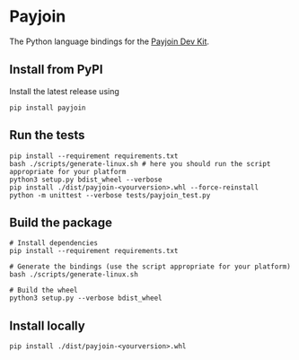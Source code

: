 # Payjoin

The Python language bindings for the  [Payjoin Dev Kit](https://payjoindevkit.org/).

## Install from PyPI

Install the latest release using

```shell
pip install payjoin
```

## Run the tests

```shell
pip install --requirement requirements.txt
bash ./scripts/generate-linux.sh # here you should run the script appropriate for your platform
python3 setup.py bdist_wheel --verbose
pip install ./dist/payjoin-<yourversion>.whl --force-reinstall
python -m unittest --verbose tests/payjoin_test.py
```

## Build the package

```shell
# Install dependencies
pip install --requirement requirements.txt

# Generate the bindings (use the script appropriate for your platform)
bash ./scripts/generate-linux.sh

# Build the wheel
python3 setup.py --verbose bdist_wheel
```

## Install locally

```shell
pip install ./dist/payjoin-<yourversion>.whl
```